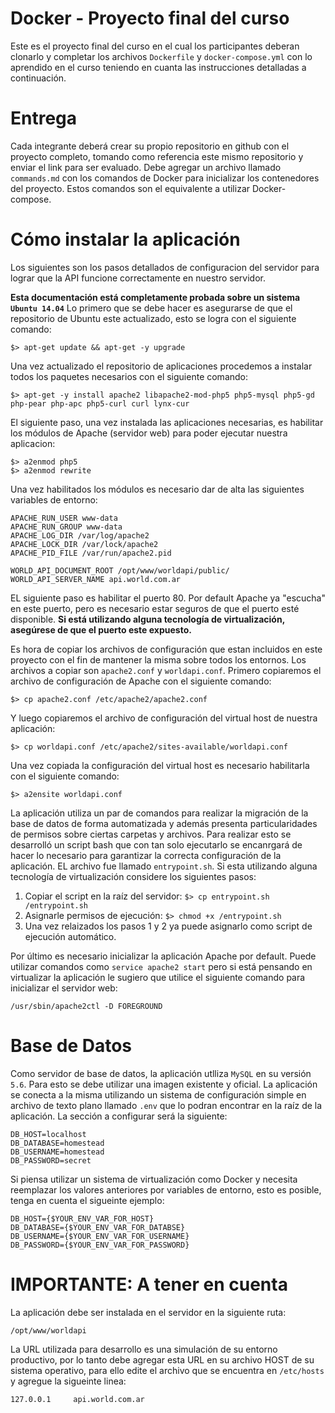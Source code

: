 # Docker - Proyecto final del curso
Este es el proyecto final del curso en el cual los participantes deberan clonarlo y completar los archivos ```Dockerfile``` y ```docker-compose.yml``` con lo aprendido en el curso teniendo en cuanta las instrucciones detalladas a continuación.

# Entrega 
Cada integrante deberá crear su propio repositorio en github con el proyecto completo, tomando como referencia este mismo repositorio y enviar el link para ser evaluado.
Debe agregar un archivo llamado ```commands.md``` con los comandos de Docker para inicializar los contenedores del proyecto. Estos comandos son el equivalente a utilizar Docker-compose.

# Cómo instalar la aplicación
Los siguientes son los pasos detallados de configuracion del servidor para lograr que la API funcione correctamente en nuestro servidor. 

**Esta documentación está completamente probada sobre un sistema ```Ubuntu 14.04```**
Lo primero que se debe hacer es asegurarse de que el repositorio de Ubuntu este actualizado, esto se logra con el siguiente comando:
```
$> apt-get update && apt-get -y upgrade
```
Una vez actualizado el repositorio de aplicaciones procedemos a instalar todos los paquetes necesarios con el siguiente comando:
```
$> apt-get -y install apache2 libapache2-mod-php5 php5-mysql php5-gd php-pear php-apc php5-curl curl lynx-cur
```
El siguiente paso, una vez instalada las aplicaciones necesarias, es habilitar los módulos de Apache (servidor web) para poder ejecutar nuestra aplicacion:
```
$> a2enmod php5
$> a2enmod rewrite
``` 
Una vez habilitados los módulos es necesario dar de alta las siguientes variables de entorno:
```
APACHE_RUN_USER www-data
APACHE_RUN_GROUP www-data
APACHE_LOG_DIR /var/log/apache2
APACHE_LOCK_DIR /var/lock/apache2
APACHE_PID_FILE /var/run/apache2.pid

WORLD_API_DOCUMENT_ROOT /opt/www/worldapi/public/
WORLD_API_SERVER_NAME api.world.com.ar
``` 
EL siguiente paso es habilitar el puerto 80. Por default Apache ya "escucha" en este puerto, pero es necesario estar seguros de que el puerto esté disponible. **Si está utilizando alguna tecnología de virtualización, asegúrese de que el puerto este expuesto.**

Es hora de copiar los archivos de configuración que estan incluidos en este proyecto con el fin de mantener la misma sobre todos los entornos. Los archivos a copiar son ```apache2.conf``` y ```worldapi.conf```.
Primero copiaremos el archivo de configuración de Apache con el siguiente comando:
```
$> cp apache2.conf /etc/apache2/apache2.conf
```
Y luego copiaremos el archivo de configuración del virtual host de nuestra aplicación:
```
$> cp worldapi.conf /etc/apache2/sites-available/worldapi.conf
```
Una vez copiada la configuración del virtual host es necesario habilitarla con el siguiente comando:
```
$> a2ensite worldapi.conf
```
La aplicación utiliza un par de comandos para realizar la migración de la base de datos de forma automatizada y además presenta particularidades de permisos sobre ciertas carpetas y archivos. Para realizar esto se desarrolló un script bash que con tan solo ejecutarlo se encanrgará de hacer lo necesario para garantizar la correcta configuración de la aplicación. EL archivo fue llamado ```entrypoint.sh```.
Si esta utilizando alguna tecnología de virtualización considere los siguientes pasos:
 1. Copiar el script en la raíz del servidor: ```$> cp entrypoint.sh /entrypoint.sh```
 2. Asignarle permisos de ejecución: ```$> chmod +x /entrypoint.sh```
 3. Una vez relaizados los pasos 1 y 2 ya puede asignarlo como script de ejecución automático.

Por último es necesario inicializar la aplicación Apache por default. Puede utilizar comandos como ```service apache2 start``` pero si está pensando en virtualizar la aplicación le sugiero que utilice el siguiente comando para inicializar el servidor web:
```
/usr/sbin/apache2ctl -D FOREGROUND
```

# Base de Datos
Como servidor de base de datos, la aplicación utlliza ```MySQL``` en su versión ```5.6```. Para esto se debe utilizar una imagen existente y oficial. 
La aplicación se conecta a la misma utilizando un sistema de configuración simple en archivo de texto plano llamado ```.env``` que lo podran encontrar en la raíz de la aplicación. La sección a configurar será la siguiente:
```
DB_HOST=localhost
DB_DATABASE=homestead
DB_USERNAME=homestead
DB_PASSWORD=secret
```
Si piensa utilizar un sistema de virtualización como Docker y necesita reemplazar los valores anteriores por variables de entorno, esto es posible, tenga en cuenta el sigueinte ejemplo:
```
DB_HOST={$YOUR_ENV_VAR_FOR_HOST}
DB_DATABASE={$YOUR_ENV_VAR_FOR_DATABSE}
DB_USERNAME={$YOUR_ENV_VAR_FOR_USERNAME}
DB_PASSWORD={$YOUR_ENV_VAR_FOR_PASSWORD}
```

# IMPORTANTE: A tener en cuenta
La aplicación debe ser instalada en el servidor en la siguiente ruta:
```
/opt/www/worldapi
```
La URL utilizada para desarrollo es una simulación de su entorno productivo, por lo tanto debe agregar esta URL en su archivo HOST de su sistema operativo, para ello edite el archivo que se encuentra en ```/etc/hosts``` y agregue la sigueinte linea:
```
127.0.0.1     api.world.com.ar
```
